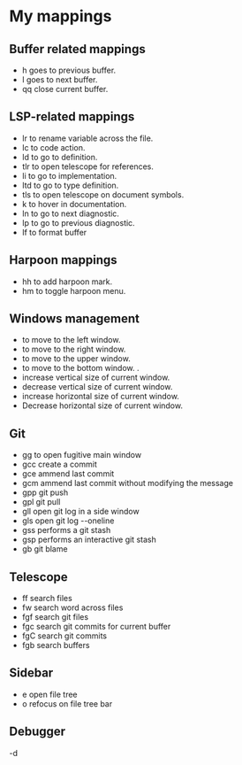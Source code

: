 # My mappings

## Buffer related mappings

- <Shift>h goes to previous buffer.
- <Shift>l goes to next buffer.
- <Space>qq close current buffer.

## LSP-related mappings

- <Space>lr to rename variable across the file.
- <Space>lc to code action.
- <Space>ld to go to definition.
- <Space>tlr to open telescope for references.
- <Space>li to go to implementation.
- <Space>ltd to go to type definition.
- <Space>tls to open telescope on document symbols.
- <Shift>k to hover in documentation.
- <Space>ln to go to next diagnostic.
- <Space>lp to go to previous diagnostic.
- <Space>lf to format buffer

## Harpoon mappings

- <Space>hh to add harpoon mark.
- <Space>hm to toggle harpoon menu.

## Windows management

- <C-h> to move to the left window.
- <C-l> to move to the right window.
- <C-k> to move to the upper window.
- <C-j> to move to the bottom window.
.
- <C-Up> increase vertical size of current window.
- <C-Down> decrease vertical size of current window.
- <C-Left> increase horizontal size of current window.
- <C-Right> Decrease horizontal size of current window.

## Git
- <Space>gg to open fugitive main window
- <Space>gcc create a commit
- <Space>gce ammend last commit
- <Space>gcm ammend last commit without modifying the message
- <Space>gpp git push
- <Space>gpl git pull
- <Space>gll open git log in a side window
- <Space>gls open git log --oneline
- <Space>gss performs a git stash
- <Space>gsp performs an interactive git stash
- <Space>gb git blame

## Telescope

- <Space>ff search files
- <Space>fw search word across files
- <Space>fgf search git files
- <Space>fgc search git commits for current buffer
- <Space>fgC search git commits
- <Space>fgb search buffers

## Sidebar

- <Space>e open file tree
- <Space>o refocus on file tree bar

## Debugger

-<Space>d
